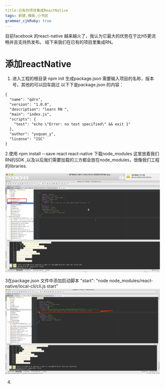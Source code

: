 ```yaml
---
title:已有的项目集成ReactNative
tags: 新建,模板,小书匠
grammar_cjkRuby: true
---
```


目前facebook 的react-native 越来越火了，我认为它最大的优势在于比H5更流畅并且支持热发布。
结下来我们在已有的项目里集成RN。


# **添加reactNative**
1. 进入工程的根目录 npm init  生成package.json
   需要输入项目的名称，版本号，其他的可以回车跳过
  以下下是package.json 的内容：
   

``` stylus
{
  "name": "qdrn",
  "version": "1.0.0",
  "description": "learn RN ",
  "main": "index.js",
  "scripts": {
    "test": "echo \"Error: no test specified\" && exit 1"
  },
  "author": "yuquan_y",
  "license": "ISC"
}
```

2.使用 npm install --save react react-native  下载node_modules 这里放着我们RN的SDK ,以及以后我们需要加载的三方都会放在node_modules，很像我们工程的libraries.

![enter description here][1]


  3在package.json 文件中添加启动脚本
  "start": "node node_modules/react-native/local-cli/cli.js start"
![enter description here][2]



 4.


  [1]: ./images/1513049411190.jpg
  [2]: ./images/1513049898937.jpg
  
  
  